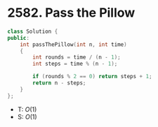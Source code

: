 # 2582. Pass the Pillow

```cpp
class Solution {
public:
    int passThePillow(int n, int time)
    {
        int rounds = time / (n - 1);
        int steps = time % (n - 1);

        if (rounds % 2 == 0) return steps + 1;
        return n - steps;
    }
};
```

- T: $O(1)$
- S: $O(1)$
